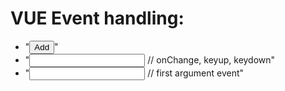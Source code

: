 # VUE Event handling:

<ul>
    <li>
        "<button v-on:click="add()">Add</button>"
    </li>
    <li>
        "<input type="text" v-on:input="setName" /> // onChange, keyup, keydown"
    </li>
    <li>
        "<input type="text" v-on:input="setName($event, 'Ali')" /> // first argument event"
    </li>
</ul>
